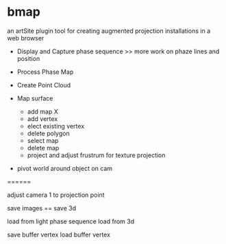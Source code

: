 # bmap
an artSite plugin tool for creating augmented projection installations in a web browser 


* Display and Capture phase sequence >>  more work on phaze lines and position

* Process Phase Map

* Create Point Cloud

* Map surface 
	* add map X
	* add vertex 
	* elect existing vertex 
	* delete polygon 
	* select map
	* delete map
	* project and adjust frustrum for texture projection	

* pivot world around object on cam 

======

adjust camera 1 to projection point
  
save images == 
save 3d  
  
load from light phase sequence
load from 3d


save buffer vertex 
load buffer vertex
